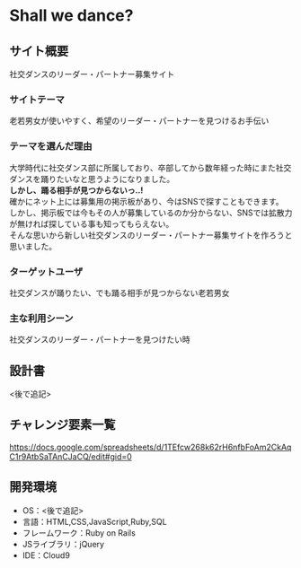 # Shall we dance?

## サイト概要
社交ダンスのリーダー・パートナー募集サイト

### サイトテーマ
老若男女が使いやすく、希望のリーダー・パートナーを見つけるお手伝い

### テーマを選んだ理由
大学時代に社交ダンス部に所属しており、卒部してから数年経った時にまた社交ダンスを踊りたいなと思うようになりました。  
__しかし、踊る相手が見つからないっ..!__  
確かにネット上には募集用の掲示板があり、今はSNSで探すこともできます。   
しかし、掲示板では今もその人が募集しているのか分からない、SNSでは拡散力が無ければ探している事も知ってもらえない。  
そんな思いから新しい社交ダンスのリーダー・パートナー募集サイトを作ろうと思いました。

### ターゲットユーザ
社交ダンスが踊りたい、でも踊る相手が見つからない老若男女

### 主な利用シーン
社交ダンスのリーダー・パートナーを見つけたい時

## 設計書
<後で追記>

## チャレンジ要素一覧
<https://docs.google.com/spreadsheets/d/1TEfcw268k62rH6nfbFoAm2CkAqC1r9AtbSaTAnCJaCQ/edit#gid=0>

## 開発環境
- OS：<後で追記>
- 言語：HTML,CSS,JavaScript,Ruby,SQL
- フレームワーク：Ruby on Rails
- JSライブラリ：jQuery
- IDE：Cloud9
